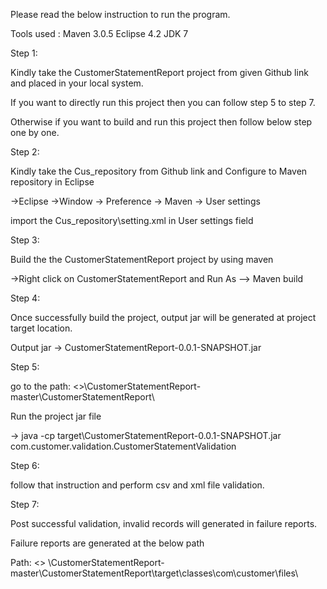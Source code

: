 Please read the below instruction to run the program.

Tools used :
Maven 3.0.5
Eclipse 4.2
JDK 7

Step 1:

Kindly take the CustomerStatementReport project from given Github link and placed in your local system.

If you want to directly run this project then you can follow step 5 to step 7. 

Otherwise if you want to build and run this project then follow below step one by one.

Step 2:

Kindly take the Cus_repository from Github link and Configure to Maven repository in Eclipse

->Eclipse ->Window -> Preference -> Maven -> User settings 
 
import the Cus_repository\setting.xml in User settings field

Step 3:

Build the the CustomerStatementReport project by using maven

->Right click on CustomerStatementReport and Run As --> Maven build 

Step 4:

Once successfully build the project, output jar will be generated at project target location.

Output jar -> CustomerStatementReport-0.0.1-SNAPSHOT.jar

Step 5:

go to the path: <<you placed projects in disk path>>\CustomerStatementReport-master\CustomerStatementReport\

Run the project jar file

-> java -cp target\CustomerStatementReport-0.0.1-SNAPSHOT.jar com.customer.validation.CustomerStatementValidation

Step 6:

follow that instruction and perform csv and xml file validation.

Step 7:

Post successful validation, invalid records will generated in failure reports.

Failure reports are generated at the below path

Path: <<you placed projects in disk path>> \CustomerStatementReport-master\CustomerStatementReport\target\classes\com\customer\files\

